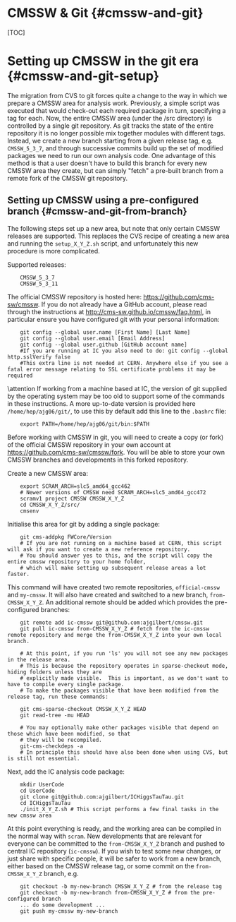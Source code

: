 CMSSW & Git {#cmssw-and-git}
============

[TOC]

Setting up CMSSW in the git era {#cmssw-and-git-setup}
===============================

The migration from CVS to git forces quite a change to the way in which we prepare a CMSSW area for analysis work. Previously, a simple script was executed that would check-out each required package in turn, specifying a tag for each.  Now, the entire CMSSW area (under the /src directory) is controlled by a single git repository. As git tracks the state of the entire repository it is no longer possible mix together modules with different tags.  Instead, we create a new branch starting from a given release tag, e.g. `CMSSW_5_3_7`, and through successive commits build up the set of modified packages we need to run our own analysis code. One advantage of this method is that a user doesn't have to build this branch for every new CMSSW area they create, but can simply "fetch" a pre-built branch from a remote fork of the CMSSW git repository. 

Setting up CMSSW using a pre-configured branch {#cmssw-and-git-from-branch}
----------------------------------------------
The following steps set up a new area, but note that only certain CMSSW releases are supported. This replaces the CVS recipe of creating a new area and running the `setup_X_Y_Z.sh` script, and unfortunately this new procedure is more complicated.

Supported releases:

		CMSSW_5_3_7
		CMSSW_5_3_11

The official CMSSW repository is hosted here: <https://github.com/cms-sw/cmssw>.
If you do not already have a GitHub account, please read through the instructions at <http://cms-sw.github.io/cmssw/faq.html>, in particular ensure you have configured git with your personal information:

		git config --global user.name [First Name] [Last Name]
		git config --global user.email [Email Address]
		git config --global user.github [GitHub account name]
		#If you are running at IC you also need to do: git config --global http.sslVerify false
		#This extra line is not needed at CERN. Anywhere else if you see a fatal error message relating to SSL certificate problems it may be required

\attention If working from a machine based at IC, the version of git supplied by the operating system may be too old to support some of the commands in these instructions.  A more up-to-date version is provided here `/home/hep/ajg06/git/`, to use this by default add this line to the `.bashrc` file:

		export PATH=/home/hep/ajg06/git/bin:$PATH

Before working with CMSSW in git, you will need to create a copy (or fork) of the official CMSSW repository in your own account at <https://github.com/cms-sw/cmssw/fork>. You will be able to store your own CMSSW branches and developments in this forked repository.

Create a new CMSSW area:

		export SCRAM_ARCH=slc5_amd64_gcc462
		# Newer versions of CMSSW need SCRAM_ARCH=slc5_amd64_gcc472
		scramv1 project CMSSW CMSSW_X_Y_Z
		cd CMSSW_X_Y_Z/src/
		cmsenv

Initialise this area for git by adding a single package:

		git cms-addpkg FWCore/Version
		# If you are not running on a machine based at CERN, this script will ask if you want to create a new reference repository. 
		# You should answer yes to this, and the script will copy the entire cmssw repository to your home folder, 
		# which will make setting up subsequent release areas a lot faster.

This command will have created two remote repositories, `official-cmssw` and `my-cmssw`. It will also have created and switched to a new branch, `from-CMSSW_X_Y_Z`. An additional remote should be added which provides the pre-configured branches:

		git remote add ic-cmssw git@github.com:ajgilbert/cmssw.git
		git pull ic-cmssw from-CMSSW_X_Y_Z # fetch from the ic-cmssw remote repository and merge the from-CMSSW_X_Y_Z into your own local branch.

		# At this point, if you run 'ls' you will not see any new packages in the release area.  
		# This is because the repository operates in sparse-checkout mode, hiding folders unless they are
		# explicitly made visible.  This is important, as we don't want to have to compile every single package.
		# To make the packages visible that have been modified from the release tag, run these commands:

		git cms-sparse-checkout CMSSW_X_Y_Z HEAD
		git read-tree -mu HEAD

		# You may optionally make other packages visible that depend on those which have been modified, so that
		# they will be recompiled.
		git-cms-checkdeps -a
		# In principle this should have also been done when using CVS, but is still not essential.

Next, add the IC analysis code package:

		mkdir UserCode
		cd UserCode
		git clone git@github.com:ajgilbert/ICHiggsTauTau.git
		cd ICHiggsTauTau
		./init_X_Y_Z.sh # This script performs a few final tasks in the new cmssw area

At this point everything is ready, and the working area can be compiled in the normal way with `scram`.  New developments that are relevant for everyone can be committed to the `from-CMSSW_X_Y_Z` branch and pushed to central IC repository (`ic-cmssw`).  If you wish to test some new changes, or just share with specific people, it will be safer to work from a new branch, either based on the CMSSW release tag, or some commit on the `from-CMSSW_X_Y_Z` branch, e.g.

		git checkout -b my-new-branch CMSSW_X_Y_Z # from the release tag
		git checkout -b my-new-branch from-CMSSW_X_Y_Z # from the pre-configured branch
		... do some development ...
		git push my-cmssw my-new-branch
